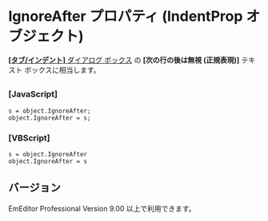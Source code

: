 # IgnoreAfter プロパティ (IndentProp オブジェクト)

[**\[タブ/インデント\]** ダイアログ ボックス](../../dlg/properties/general/indent/index) の
**\[次の行の後は無視 (正規表現)\]** テキスト ボックスに相当します。

## 

### \[JavaScript\]

```
s = object.IgnoreAfter;
object.IgnoreAfter = s;
```

### \[VBScript\]

```
s = object.IgnoreAfter
object.IgnoreAfter = s
```

## バージョン

EmEditor Professional Version 9.00 以上で利用できます。

